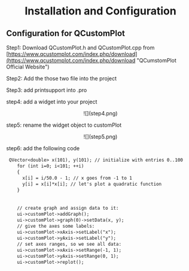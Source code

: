 # <center> Installation and Configuration </center>
## Configuration for QCustomPlot
Step1: Download QCustomPlot.h and QCustomPlot.cpp from
[https://www.qcustomplot.com/index.php/download](https://www.qcustomplot.com/index.php/download "QCumstomPlot Official Website")  

Step2: Add the those two file into the project
  
Step3: add printsupport into .pro

step4: add a widget into your project
<center>![](step4.png)</center>  


step5: rename the widget object to customPlot
<center>![](step5.png)</center>

step6: add the following code  
```
 QVector<double> x(101), y(101); // initialize with entries 0..100
    for (int i=0; i<101; ++i)
    {
      x[i] = i/50.0 - 1; // x goes from -1 to 1
      y[i] = x[i]*x[i]; // let's plot a quadratic function
    }


    // create graph and assign data to it:
    ui->customPlot->addGraph();
    ui->customPlot->graph(0)->setData(x, y);
    // give the axes some labels:
    ui->customPlot->xAxis->setLabel("x");
    ui->customPlot->yAxis->setLabel("y");
    // set axes ranges, so we see all data:
    ui->customPlot->xAxis->setRange(-1, 1);
    ui->customPlot->yAxis->setRange(0, 1);
    ui->customPlot->replot();
```


